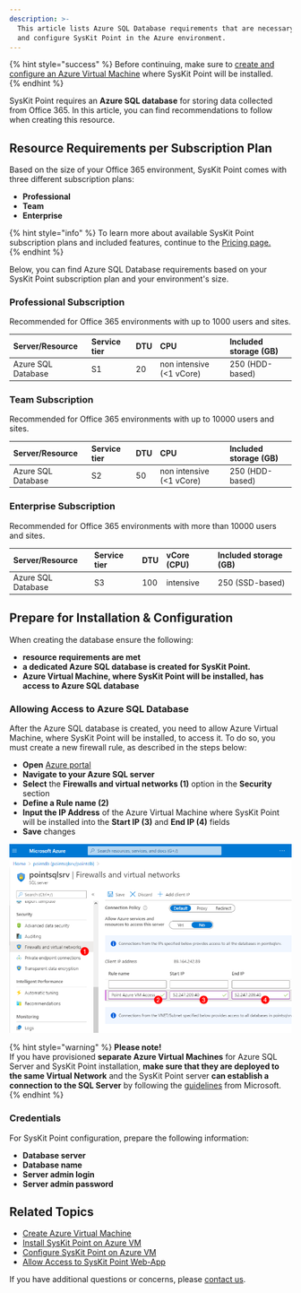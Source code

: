 ```yaml
---
description: >-
  This article lists Azure SQL Database requirements that are necessary to install
  and configure SysKit Point in the Azure environment.
---
```


{% hint style="success" %}
Before continuing, make sure to [create and configure an Azure Virtual Machine](create-azure-vm.md) where SysKit Point will be installed.  
{% endhint %}

SysKit Point requires an **Azure SQL database** for storing data collected from Office 365. In this article, you can find recommendations to follow when creating this resource.

## Resource Requirements per Subscription Plan

Based on the size of your Office 365 environment, SysKit Point comes with three different subscription plans:
* **Professional**
* **Team**
* **Enterprise**

{% hint style="info" %}
To learn more about available SysKit Point subscription plans and included features, continue to the [Pricing page.](https://www.syskit.com/products/point/pricing/)  
{% endhint %}

Below, you can find Azure SQL Database requirements based on your SysKit Point subscription plan and your environment's size.

### Professional Subscription

Recommended for Office 365 environments with up to 1000 users and sites.

| Server/Resource | Service tier | DTU | CPU | Included storage (GB) |
| :--- | :--- | :--- | :--- | :--- | 
| Azure SQL Database | S1 | 20 | non intensive (<1 vCore) | 250 (HDD-based) | 

### Team Subscription

Recommended for Office 365 environments with up to 10000 users and sites.

| Server/Resource | Service tier | DTU | CPU | Included storage (GB) |
| :--- | :--- | :--- | :--- | :--- | 
| Azure SQL Database | S2 | 50 | non intensive (<1 vCore) | 250 (HDD-based) | 

### Enterprise Subscription

Recommended for Office 365 environments with more than 10000 users and sites.

| Server/Resource | Service tier | DTU | vCore (CPU) | Included storage (GB) |
| :--- | :--- | :--- | :--- | :--- | 
| Azure SQL Database | S3 | 100 | intensive | 250 (SSD-based) | 

## Prepare for Installation & Configuration

When creating the database ensure the following:
* **resource requirements are met**
* **a dedicated Azure SQL database is created for SysKit Point.**
* **Azure Virtual Machine, where SysKit Point will be installed, has access to Azure SQL database**

### Allowing Access to Azure SQL Database

After the Azure SQL database is created, you need to allow Azure Virtual Machine, where SysKit Point will be installed, to access it.
To do so, you must create a new firewall rule, as described in the steps below:

* **Open** [Azure portal](https://portal.azure.com)
* **Navigate to your Azure SQL server**
* **Select** the **Firewalls and virtual networks (1)** option in the **Security** section
* **Define a Rule name (2)**
* **Input the IP Address** of the Azure Virtual Machine where SysKit Point will be installed into the **Start IP (3)** and **End IP (4)** fields
* **Save** changes

![Azure SQL - Adding a firewall rule](../../../.gitbook/assets/create-azure-sql-database_allow-access.png)

{% hint style="warning" %}
**Please note!**  
If you have provisioned **separate Azure Virtual Machines** for Azure SQL Server and SysKit Point installation, **make sure that they are deployed to the same Virtual Network** and the SysKit Point server **can establish a connection to the SQL Server** by following the [guidelines](https://docs.microsoft.com/en-us/azure/virtual-machines/windows/sql/virtual-machines-windows-sql-connect#connect-to-sql-server-within-a-virtual-network) from Microsoft.
{% endhint %}

### Credentials 

For SysKit Point configuration, prepare the following information:

* **Database server**
* **Database name**
* **Server admin login**
* **Server admin password**

## Related Topics

* [Create Azure Virtual Machine](create-azure-vm.md)
* [Install SysKit Point on Azure VM](../install-syskit-point-on-azure-vm.md) 
* [Configure SysKit Point on Azure VM](../configure-syskit-point-on-azure-vm.md)
* [Allow Access to SysKit Point Web-App](../allow-access-to-syskit-point-web-app.md)

If you have additional questions or concerns, please [contact us](https://www.syskit.com/contact-us/).